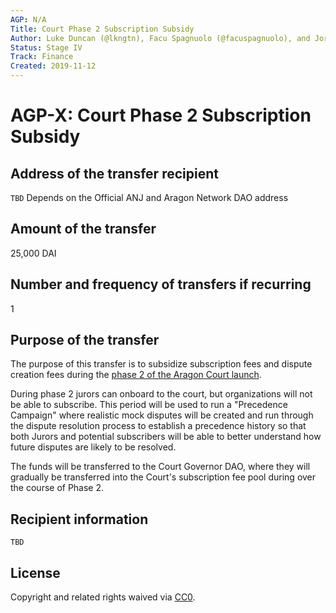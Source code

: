 ```yaml
---
AGP: N/A
Title: Court Phase 2 Subscription Subsidy
Author: Luke Duncan (@lkngtn), Facu Spagnuolo (@facuspagnuolo), and Jorge Izquierdo (@izqui)
Status: Stage IV
Track: Finance
Created: 2019-11-12
---
```


# **AGP-X: Court Phase 2 Subscription Subsidy**

## **Address of the transfer recipient**

 `TBD` Depends on the Official ANJ and Aragon Network DAO address

## **Amount of the transfer**

25,000 DAI

## **Number and frequency of transfers if recurring**

1

## **Purpose of the transfer**

The purpose of this transfer is to subsidize subscription fees and dispute creation fees during the [phase 2 of the Aragon Court launch](https://forum.aragon.org/t/aragon-network-launch-phases-and-target-dates/1263).

During phase 2 jurors can onboard to the court, but organizations will not be able to subscribe. This period will be used to run a "Precedence Campaign" where realistic mock disputes will be created and run through the dispute resolution process to establish a precedence history so that both Jurors and potential subscribers will be able to better understand how future disputes are likely to be resolved.

The funds will be transferred to the Court Governor DAO, where they will gradually be transferred into the Court's subscription fee pool during over the course of Phase 2.

## **Recipient information**

`TBD`

## **License**

Copyright and related rights waived via [CC0](https://creativecommons.org/publicdomain/zero/1.0/).

